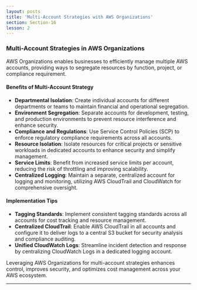 ```yaml
---
layout: posts
title: 'Multi-Account Strategies with AWS Organizations'
section: Section-16
lesson: 2
---
```


### Multi-Account Strategies in AWS Organizations

AWS Organizations enables businesses to efficiently manage multiple AWS accounts, providing ways to segregate resources by function, project, or compliance requirement.

<!-- pagebreak -->

#### Benefits of Multi-Account Strategy

- **Departmental Isolation**: Create individual accounts for different departments or teams to maintain financial and operational segregation.
- **Environment Segregation**: Separate accounts for development, testing, and production environments to prevent resource interference and enhance security.
- **Compliance and Regulations**: Use Service Control Policies (SCP) to enforce regulatory compliance requirements across all accounts.
- **Resource Isolation**: Isolate resources for critical projects or sensitive workloads in dedicated accounts to enhance security and simplify management.
- **Service Limits**: Benefit from increased service limits per account, reducing the risk of throttling and improving scalability.
- **Centralized Logging**: Maintain a separate, centralized account for logging and monitoring, utilizing AWS CloudTrail and CloudWatch for comprehensive oversight.

<!-- pagebreak -->

#### Implementation Tips

- **Tagging Standards**: Implement consistent tagging standards across all accounts for cost tracking and resource management.
- **Centralized CloudTrail**: Enable AWS CloudTrail in all accounts and configure it to deliver logs to a central S3 bucket for security analysis and compliance auditing.
- **Unified CloudWatch Logs**: Streamline incident detection and response by centralizing CloudWatch Logs in a dedicated logging account.

Leveraging AWS Organizations for multi-account strategies enhances control, improves security, and optimizes cost management across your AWS ecosystem.

---
